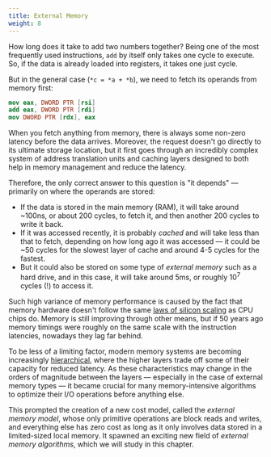 ```yaml
---
title: External Memory
weight: 8
---
```


How long does it take to add two numbers together? Being one of the most frequently used instructions, `add` by itself only takes one cycle to execute. So, if the data is already loaded into registers, it takes one just cycle.

But in the general case (`*c = *a + *b`), we need to fetch its operands from memory first:

```nasm
mov eax, DWORD PTR [rsi]
add eax, DWORD PTR [rdi]
mov DWORD PTR [rdx], eax
```

<!--

When you fetch anything from memory, the request goes through an incredibly complex system of address translation units and caching layers, and if the data wasn't in any of them, the request proceeds off-chip to either temporary (RAM) or persistent (HDD, SSD) memory. This causes the total latency to be influenced by many factors such as and even [which part of the chip it is physically located](https://randomascii.wordpress.com/2022/01/12/5-5-mm-in-1-25-nanoseconds/).

-->

When you fetch anything from memory, there is always some non-zero latency before the data arrives. Moreover, the request doesn't go directly to its ultimate storage location, but it first goes through an incredibly complex system of address translation units and caching layers designed to both help in memory management and reduce the latency.

Therefore, the only correct answer to this question is "it depends" — primarily on where the operands are stored:

- If the data is stored in the main memory (RAM), it will take around ~100ns, or about 200 cycles, to fetch it, and then another 200 cycles to write it back.
- If it was accessed recently, it is probably *cached* and will take less than that to fetch, depending on how long ago it was accessed — it could be ~50 cycles for the slowest layer of cache and around 4-5 cycles for the fastest.
- But it could also be stored on some type of *external memory* such as a hard drive, and in this case, it will take around 5ms, or roughly $10^7$ cycles (!) to access it.

Such high variance of memory performance is caused by the fact that memory hardware doesn't follow the same [laws of silicon scaling](/hpc/complexity/hardware) as CPU chips do. Memory is still improving through other means, but if 50 years ago memory timings were roughly on the same scale with the instruction latencies, nowadays they lag far behind.

To be less of a limiting factor, modern memory systems are becoming increasingly [hierarchical](hierarchy), where the higher layers trade off some of their capacity for reduced latency. As these characteristics may change in the orders of magnitude between the layers — especially in the case of external memory types — it became crucial for many memory-intensive algorithms to optimize their I/O operations before anything else.

This prompted the creation of a new cost model, called the *external memory model*, whose only primitive operations are block reads and writes, and everything else has zero cost as long as it only involves data stored in a limited-sized local memory. It spawned an exciting new field of *external memory algorithms*, which we will study in this chapter.

<!--

It becomes ever more important to optimize

Modern computers grow ever more powerful, but their memory systems can't quite pick up with the increase in computing power, because they don't follow the same [laws of silicon scaling](/hpc/complexity/hardware) as CPU chips do.

If a CPU core has a frequency of 3 GHz, it roughly means that it is capable of executing up to $3 \cdot 10^9$ operations per second, depending on what constitutes an "operation". This is the baseline: on modern architectures, it can be increased by techniques such as SIMD and instruction-level parallelism up to $10^{11}$ operations per second, if the computation allows it.

But for many algorithms, the CPU is not the bottleneck. Before trying to optimize performance above that baseline, we need to learn not to drop below it, and the number one reason for this is memory.

-->
